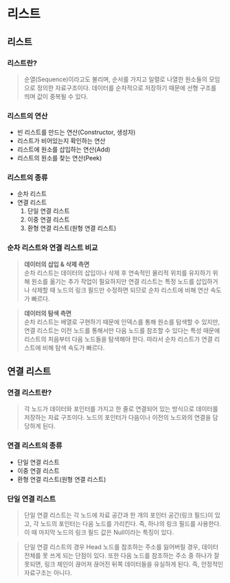 # 리스트

## 리스트

### 리스트란?

>순열(Sequence)이라고도 불리며, 순서를 가지고 일렬로 나열한 원소들의 모임으로 정의한 자료구조이다. 데이터를 순차적으로 저장하기 때문에 선형 구조를 띄며 값이 중복될 수 있다.


### 리스트의 연산

- 빈 리스트를 만드는 연산(Constructor, 생성자)
- 리스트가 비어있는지 확인하는 연산
- 리스트에 원소를 삽입하는 연산(Add)
- 리스트의 원소를 찾는 연산(Peek)

### 리스트의 종류

- 순차 리스트
- 연결 리스트
    1. 단일 연결 리스트
    2. 이중 연결 리스트 
    3. 환형 연결 리스트(원형 연결 리스트)

### 순차 리스트와 연결 리스트 비교
>**데이터의 삽입 & 삭제 측면**<br>
순차 리스트는 데이터의 삽입이나 삭제 후 연속적인 물리적 위치를 유지하기 위해 원소를 옮기는 추가 작업이 필요하지만 연결 리스트는 특정 노드를 삽입하거나 삭제할 때 노드의 링크 필드만 수정하면 되므로 순차 리스트에 비해 연산 속도가 빠르다.

>**데이터의 탐색 측면**<br>
순차 리스트는 배열로 구현하기 때문에 인덱스를 통해 원소를 탐색할 수 있지만, 연결 리스트는 이전 노드를 통해서만 다음 노드를 참조할 수 있다는 특성 때문에 리스트의 처음부터 다음 노드들을 탐색해야 한다. 따라서 순차 리스트가 연결 리스트에 비해 탐색 속도가 빠르다.

## 연결 리스트

### 연결 리스트란?

>각 노드가 데이터와 포인터를 가지고 한 줄로 연결되어 있는 방식으로 데이터를 저장하는 자료 구조이다. 노드의 포인터가 다음이나 이전의 노드와의 연결을 담당하게 된다.

### 연결 리스트의 종류

- 단일 연결 리스트
- 이중 연결 리스트
- 환형 연결 리스트(원형 연결 리스트)

### 단일 연결 리스트

>단일 연결 리스트는 각 노드에 자료 공간과 한 개의 포인터 공간(링크 필드)이 있고, 각 노드의 포인터는 다음 노드를 가리킨다. 즉, 하나의 링크 필드를 사용한다. 이 때 마지막 노드의 링크 필드 값은 Null이라는 특징이 있다.

>단일 연결 리스트의 경우 Head 노드를 참조하는 주소를 잃어버릴 경우, 데이터 전체를 못 쓰게 되는 단점이 있다. 또한 다음 노드를 참조하는 주소 중 하나가 잘못되면, 링크 체인이 끊어져 끊어진 뒤쪽 데이터들을 유실하게 된다. 즉, 안정적인 자료구조는 아니다.


